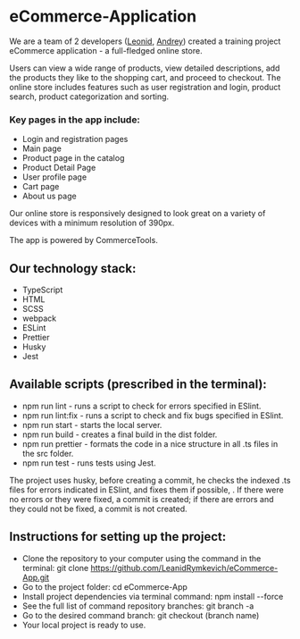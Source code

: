 # eCommerce-Application

We are a team of 2 developers ([Leonid](https://github.com/leanidrymkevich), [Andrey](https://github.com/andrei-kochetov)) created a training project eCommerce application - a full-fledged online store.

Users can view a wide range of products, view detailed descriptions, add the products they like to the shopping cart, and proceed to checkout. The online store includes features such as user registration and login, product search, product categorization and sorting.

### Key pages in the app include:

* Login and registration pages
* Main page
* Product page in the catalog
* Product Detail Page
* User profile page
* Cart page
* About us page

Our online store is responsively designed to look great on a variety of devices with a minimum resolution of 390px.

The app is powered by CommerceTools.

## Our technology stack:
* TypeScript
* HTML
* SCSS
* webpack
* ESLint
* Prettier
* Husky
* Jest

## Available scripts (prescribed in the terminal):
* npm run lint - runs a script to check for errors specified in ESlint.
* npm run lint:fix - runs a script to check and fix bugs specified in ESlint.
* npm run start - starts the local server.
* npm run build - creates a final build in the dist folder.
* npm run prettier - formats the code in a nice structure in all .ts files in the src folder.
* npm run test - runs tests using Jest.

The project uses husky, before creating a commit, he checks the indexed .ts files for errors indicated in ESlint, and fixes them if possible, .
If there were no errors or they were fixed, a commit is created; if there are errors and they could not be fixed, a commit is not created.

## Instructions for setting up the project:
* Clone the repository to your computer using the command in the terminal: git clone https://github.com/LeanidRymkevich/eCommerce-App.git
* Go to the project folder: cd eCommerce-App
* Install project dependencies via terminal command: npm install --force
* See the full list of command repository branches: git branch -a
* Go to the desired command branch: git checkout (branch name)
* Your local project is ready to use.
